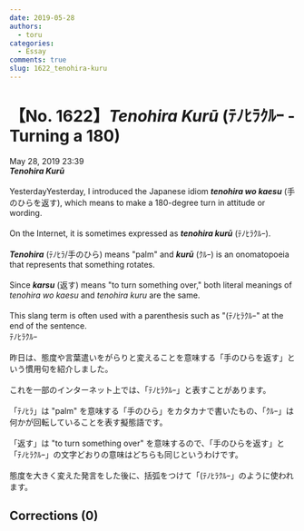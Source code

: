 ```yaml
---
date: 2019-05-28
authors:
  - toru
categories:
  - Essay
comments: true
slug: 1622_tenohira-kuru
---
```


# 【No. 1622】<strong><em>Tenohira Kurū</strong></em> (ﾃﾉﾋﾗｸﾙｰ - Turning a 180)
<div class="date">May 28, 2019 23:39</div>
<div id="post"><div id="body_show_ori">
<strong><em>Tenohira Kurū</strong></em><br/><br/>YesterdayYesterday, I introduced the Japanese idiom <strong><em>tenohira wo kaesu</em></strong> (手のひらを返す), which means to make a 180-degree turn in attitude or wording.<br/><br/>On the Internet, it is sometimes expressed as <strong><em>tenohira kurū</em></strong> (ﾃﾉﾋﾗｸﾙｰ).<br/><br/><strong><em>Tenohira</em></strong> (ﾃﾉﾋﾗ/手のひら) means "palm" and <strong><em>kurū</em></strong> (ｸﾙｰ) is an onomatopoeia that represents that something rotates.<br/><br/>Since <strong><em>karsu</em></strong> (返す) means "to turn something over," both literal meanings of <em>tenohira wo kaesu</em> and <em>tenohira kuru</em> are the same.<br/><br/>This slang term is often used with a parenthesis such as "(ﾃﾉﾋﾗｸﾙｰ" at the end of the sentence.
</div></div>

<!-- more -->

<div id="post_ja"><div id="body_show_mo">
ﾃﾉﾋﾗｸﾙｰ<br/><br/>昨日は、態度や言葉遣いをがらりと変えることを意味する「手のひらを返す」という慣用句を紹介しました。<br/><br/>これを一部のインターネット上では、「ﾃﾉﾋﾗｸﾙｰ」と表すことがあります。<br/><br/>「ﾃﾉﾋﾗ」は "palm" を意味する「手のひら」をカタカナで書いたもの、「ｸﾙｰ」は何かが回転していることを表す擬態語です。<br/><br/>「返す」は "to turn something over" を意味するので、「手のひらを返す」と「ﾃﾉﾋﾗｸﾙｰ」の文字どおりの意味はどちらも同じというわけです。<br/><br/>態度を大きく変えた発言をした後に、括弧をつけて「(ﾃﾉﾋﾗｸﾙｰ」のように使われます。
</div></div>

## Corrections (0)
